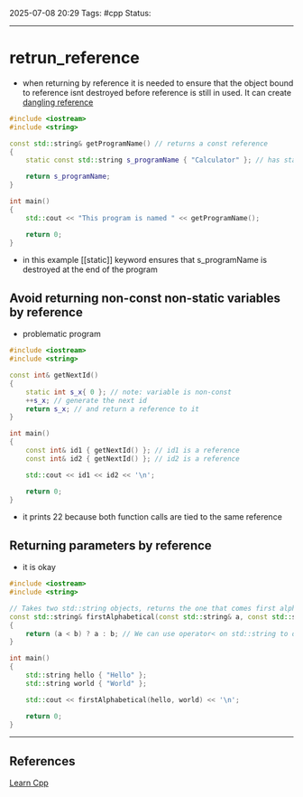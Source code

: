 
2025-07-08 20:29
Tags: #cpp
Status:

---
# retrun_reference
- when returning by reference it is needed to ensure that the object bound to reference isnt destroyed before reference is still in used. It can create [dangling reference](reference)
```cpp
#include <iostream>
#include <string>

const std::string& getProgramName() // returns a const reference
{
    static const std::string s_programName { "Calculator" }; // has static duration, destroyed at end of program

    return s_programName;
}

int main()
{
    std::cout << "This program is named " << getProgramName();

    return 0;
}
```
- in this example [[static]] keyword ensures that s_programName is destroyed at the end of the program
## Avoid returning non-const non-static variables by reference
- problematic program
```cpp
#include <iostream>
#include <string>

const int& getNextId()
{
    static int s_x{ 0 }; // note: variable is non-const
    ++s_x; // generate the next id
    return s_x; // and return a reference to it
}

int main()
{
    const int& id1 { getNextId() }; // id1 is a reference
    const int& id2 { getNextId() }; // id2 is a reference

    std::cout << id1 << id2 << '\n';

    return 0;
}
```
- it prints 22 because both function calls are tied to the same reference
## Returning parameters by reference
- it is okay
```cpp
#include <iostream>
#include <string>

// Takes two std::string objects, returns the one that comes first alphabetically
const std::string& firstAlphabetical(const std::string& a, const std::string& b)
{
	return (a < b) ? a : b; // We can use operator< on std::string to determine which comes first alphabetically
}

int main()
{
	std::string hello { "Hello" };
	std::string world { "World" };

	std::cout << firstAlphabetical(hello, world) << '\n';

	return 0;
}
```


---
## References
[Learn Cpp](https://www.learncpp.com/cpp-tutorial/return-by-reference-and-return-by-address/)


